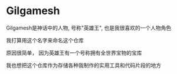 # Gilgamesh

Gilgamesh是神话中的人物, 号称"英雄王", 也是我很喜欢的一个人物角色

我打算用这个名字来命名这个仓库

原因很简单， 因为英雄王有一个号称拥有全世界宝物的宝库

我也想把这个仓库作为存储各种我制作的实用工具和代码片段的地方